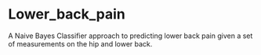 # Lower_back_pain
A Naive Bayes Classifier approach to predicting lower back pain given a set of measurements on the hip and lower back. 
